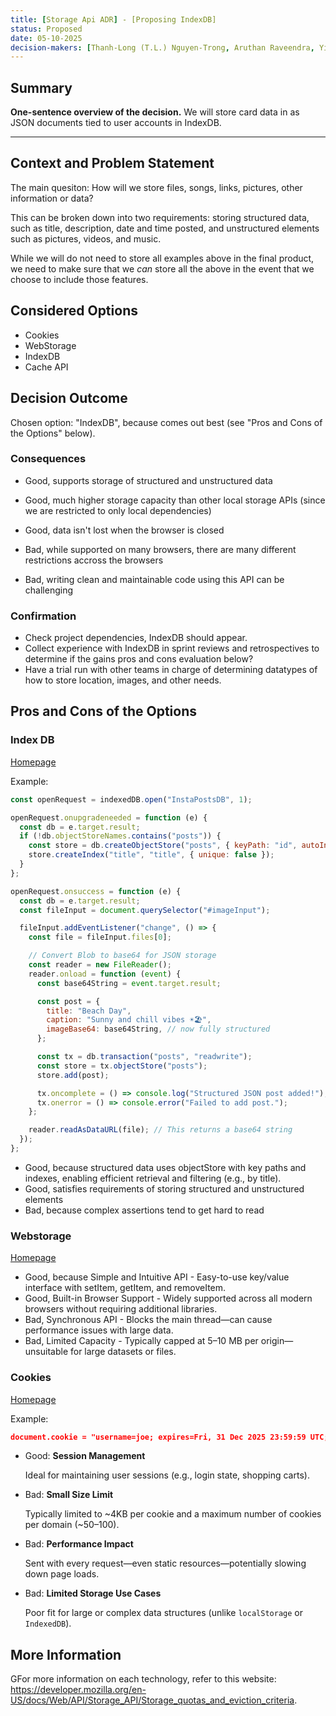 ```yaml
---
title: [Storage Api ADR] - [Proposing IndexDB]
status: Proposed
date: 05-10-2025
decision-makers: [Thanh-Long (T.L.) Nguyen-Trong, Aruthan Raveendra, Yilong Chen]
---
```


## Summary

**One-sentence overview of the decision.**
We will store card data in  as JSON documents tied to user accounts in IndexDB.

---

## Context and Problem Statement

The main quesiton: How will we store files, songs, links, pictures, other information or data?

This can be broken down into two requirements: storing structured data, such as title, description, date and time posted, and unstructured elements such as pictures, videos, and music.

While we will do not need to store all examples above in the final product, we need to make sure that we _can_ store all the above in the event that we choose to include those features.

## Considered Options

* Cookies
* WebStorage
* IndexDB
* Cache API

## Decision Outcome

Chosen option: "IndexDB", because comes out best (see "Pros and Cons of the Options" below).

### Consequences

* Good, supports storage of structured and unstructured data
* Good, much higher storage capacity than other local storage APIs (since we are restricted to only local dependencies)
* Good, data isn't lost when the browser is closed

* Bad, while supported on many browsers, there are many different restrictions accross the browsers
* Bad, writing clean and maintainable code using this API can be challenging

### Confirmation

* Check project dependencies, IndexDB should appear.
* Collect experience with IndexDB in sprint reviews and retrospectives to determine if the gains pros and cons evaluation below?
* Have a trial run with other teams in charge of determining datatypes of how to store location, images, and other needs.

## Pros and Cons of the Options

### Index DB

[Homepage](https://developer.mozilla.org/en-US/docs/Web/API/IndexedDB_API)

Example:

```js
const openRequest = indexedDB.open("InstaPostsDB", 1);

openRequest.onupgradeneeded = function (e) {
  const db = e.target.result;
  if (!db.objectStoreNames.contains("posts")) {
    const store = db.createObjectStore("posts", { keyPath: "id", autoIncrement: true });
    store.createIndex("title", "title", { unique: false });
  }
};

openRequest.onsuccess = function (e) {
  const db = e.target.result;
  const fileInput = document.querySelector("#imageInput");

  fileInput.addEventListener("change", () => {
    const file = fileInput.files[0];

    // Convert Blob to base64 for JSON storage
    const reader = new FileReader();
    reader.onload = function (event) {
      const base64String = event.target.result;

      const post = {
        title: "Beach Day",
        caption: "Sunny and chill vibes ☀️🏖️",
        imageBase64: base64String, // now fully structured
      };

      const tx = db.transaction("posts", "readwrite");
      const store = tx.objectStore("posts");
      store.add(post);

      tx.oncomplete = () => console.log("Structured JSON post added!");
      tx.onerror = () => console.error("Failed to add post.");
    };

    reader.readAsDataURL(file); // This returns a base64 string
  });
};

```

* Good, because structured data uses objectStore with key paths and indexes, enabling efficient retrieval and filtering (e.g., by title).
* Good, satisfies requirements of storing structured and unstructured elements
* Bad, because complex assertions tend to get hard to read

### Webstorage

[Homepage](https://developer.mozilla.org/en-US/docs/Web/API/Web_Storage_API)

* Good, because Simple and Intuitive API - Easy-to-use key/value interface with setItem, getItem, and removeItem.
* Good, Built-in Browser Support - Widely supported across all modern browsers without requiring additional libraries.
* Bad, Synchronous API - Blocks the main thread—can cause performance issues with large data.
* Bad, Limited Capacity - Typically capped at 5–10 MB per origin—unsuitable for large datasets or files.

### Cookies

[Homepage](https://developer.mozilla.org/en-US/docs/Web/HTTP/Guides/Cookies)

Example:

```json
document.cookie = "username=joe; expires=Fri, 31 Dec 2025 23:59:59 UTC; path=/";
```

* Good: **Session Management**

  Ideal for maintaining user sessions (e.g., login state, shopping carts).

* Bad: **Small Size Limit**

  Typically limited to ~4KB per cookie and a maximum number of cookies per domain (~50–100).

* Bad: **Performance Impact**

  Sent with every request—even static resources—potentially slowing down page loads.

* Bad: **Limited Storage Use Cases**

  Poor fit for large or complex data structures (unlike `localStorage` or `IndexedDB`).

## More Information

GFor more information on each technology, refer to this website: <https://developer.mozilla.org/en-US/docs/Web/API/Storage_API/Storage_quotas_and_eviction_criteria>.
